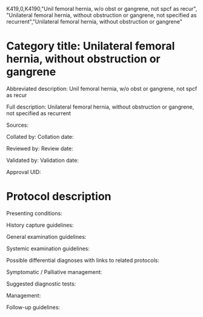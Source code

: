 K419,0,K4190,"Unil femoral hernia, w/o obst or gangrene, not spcf as recur", "Unilateral femoral hernia, without obstruction or gangrene, not specified as recurrent","Unilateral femoral hernia, without obstruction or gangrene"
# Category title: Unilateral femoral hernia, without obstruction or gangrene

Abbreviated description: Unil femoral hernia, w/o obst or gangrene, not spcf as recur

Full description: Unilateral femoral hernia, without obstruction or gangrene, not specified as recurrent

Sources:

Collated by:
Collation date:

Reviewed by:
Review date:

Validated by:
Validation date:

Approval UID:

# Protocol description

Presenting conditions:

History capture guidelines:

General examination guidelines:

Systemic examination guidelines:

Possible differential diagnoses with links to related protocols:

Symptomatic / Palliative management:

Suggested diagnostic tests:

Management:

Follow-up guidelines:
